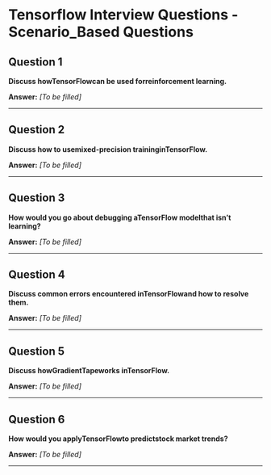 # Tensorflow Interview Questions - Scenario_Based Questions

## Question 1

**Discuss howTensorFlowcan be used forreinforcement learning.**

**Answer:** _[To be filled]_

---

## Question 2

**Discuss how to usemixed-precision traininginTensorFlow.**

**Answer:** _[To be filled]_

---

## Question 3

**How would you go about debugging aTensorFlow modelthat isn’t learning?**

**Answer:** _[To be filled]_

---

## Question 4

**Discuss common errors encountered inTensorFlowand how to resolve them.**

**Answer:** _[To be filled]_

---

## Question 5

**Discuss howGradientTapeworks inTensorFlow.**

**Answer:** _[To be filled]_

---

## Question 6

**How would you applyTensorFlowto predictstock market trends?**

**Answer:** _[To be filled]_

---

